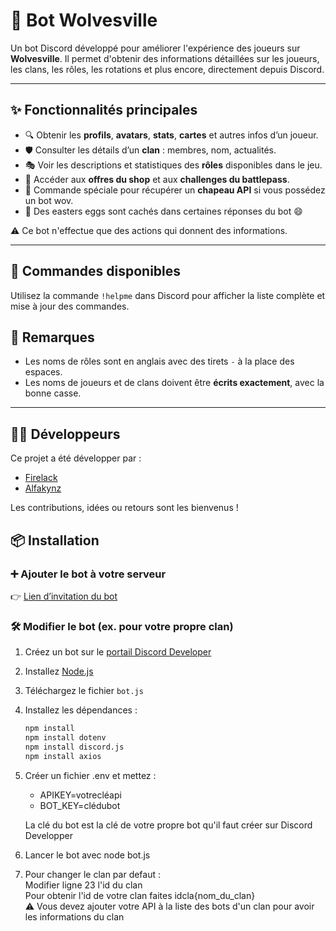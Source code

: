 # 🤖 Bot Wolvesville

Un bot Discord développé pour améliorer l'expérience des joueurs sur **Wolvesville**. Il permet d'obtenir des informations détaillées sur les joueurs, les clans, les rôles, les rotations et plus encore, directement depuis Discord.

---

## ✨ Fonctionnalités principales

- 🔍 Obtenir les **profils**, **avatars**, **stats**, **cartes** et autres infos d’un joueur.
- 🛡️ Consulter les détails d’un **clan** : membres, nom, actualités.
- 🎭 Voir les descriptions et statistiques des **rôles** disponibles dans le jeu.
- 🛒 Accéder aux **offres du shop** et aux **challenges du battlepass**.
- 🎁 Commande spéciale pour récupérer un **chapeau API** si vous possédez un bot wov.
- 🎉 Des easters eggs sont cachés dans certaines réponses du bot 😄

⚠️ Ce bot n'effectue que des actions qui donnent des informations.

---

## 🧠 Commandes disponibles

Utilisez la commande `!helpme` dans Discord pour afficher la liste complète et mise à jour des commandes.
## 📌 Remarques

- Les noms de rôles sont en anglais avec des tirets `-` à la place des espaces.
- Les noms de joueurs et de clans doivent être **écrits exactement**, avec la bonne casse.

---

## 👨‍💻 Développeurs

Ce projet a été développer par :
- [Firelack](https://github.com/Firelack)
- [Alfakynz](https://github.com/Alfakynz)

Les contributions, idées ou retours sont les bienvenus !

## 📦 Installation

### ➕ Ajouter le bot à votre serveur

👉 [Lien d’invitation du bot](https://discord.com/oauth2/authorize?client_id=1165928098219433995)

### 🛠 Modifier le bot (ex. pour votre propre clan)

1. Créez un bot sur le [portail Discord Developer](https://discord.com/developers/applications)
2. Installez [Node.js](https://nodejs.org/)
3. Téléchargez le fichier `bot.js`
4. Installez les dépendances :
   ```bash
   npm install
   npm install dotenv
   npm install discord.js
   npm install axios
5. Créer un fichier .env et mettez :
    - APIKEY=votrecléapi
    - BOT_KEY=clédubot

    La clé du bot est la clé de votre propre bot qu'il faut créer sur Discord Developper
6. Lancer le bot avec node bot.js
7. Pour changer le clan par defaut :\
    Modifier ligne 23 l'id du clan \
    Pour obtenir l'id de votre clan faites idcla{nom_du_clan} \
    ⚠️ Vous devez ajouter votre API à la liste des bots d'un clan pour avoir les informations du clan